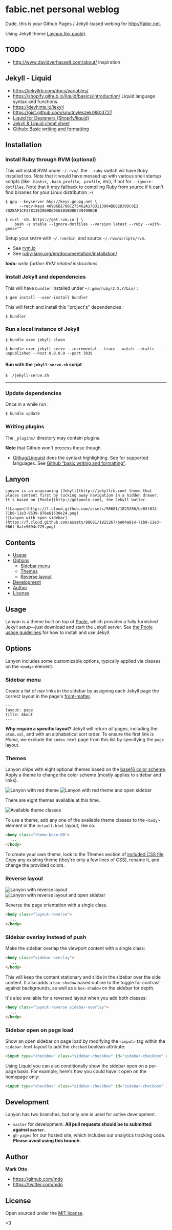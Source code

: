 # fabic.net personal weblog

Dude, this is your Github Pages / Jekyll-based weblog for <http://fabic.net>.

Using Jekyll theme [Laynon (by poole)](https://github.com/poole/lanyon/).

## TODO

* <http://www.davidverhasselt.com/about/> inspiration

## Jekyll - Liquid

* <https://jekyllrb.com/docs/variables/>
* <https://shopify.github.io/liquid/basics/introduction/> Liquid language syntax and functions.
* <https://devhints.io/jekyll>
* <https://gist.github.com/smutnyleszek/9803727>
* [Liquid for Designers (Shopify/liquid)](https://github.com/Shopify/liquid/wiki/Liquid-for-Designers)
* [Jekyll & Liquid cheat sheet](https://learn.cloudcannon.com/jekyll-cheat-sheet/)
* [Github: Basic writing and formatting](https://help.github.com/articles/basic-writing-and-formatting-syntax/)

## Installation

### Install Ruby through RVM (optional)

This will install RVM under `~/.rvm/`. the `--ruby` switch wil have Ruby installed too.
Note that it would have messed up with various shell startup scripts (like `.bashrc`, `.bash_profile`, `.profile`, etc),
if not for `--ignore-dotfiles`. Note that it _may_ fallback to compiling Ruby
from source if it can't find binaries for your Linux distribution :-/

    $ gpg --keyserver hkp://keys.gnupg.net \
          --recv-keys 409B6B1796C275462A1703113804BB82D39DC0E3 7D2BAF1CF37B13E2069D6956105BD0E739499BDB

    $ curl -sSL https://get.rvm.io | \
        bash -s stable --ignore-dotfiles --version latest --ruby --with-gems=""

Setup your `$PATH` with `~/.rvm/bin`, and source `~/.rvm/scripts/rvm`.

* See [rvm.io](http://rvm.io/)
* See [ruby-lang.org/en/documentation/installation/](https://www.ruby-lang.org/en/documentation/installation/)

_**todo:** write further RVM related instructions._

### Install Jekyll and dependencies

This will have `bundler` installed under `~/.gem/ruby/2.X.Y/bin/` :

    $ gem install --user-install bundler

This will fetch and install this "project's" dependencies :

    $ bundler

### Run a local instance of Jekyll

    $ bundle exec jekyll clean

    $ bundle exec jekyll serve --incremental --trace --watch --drafts --unpublished --host 0.0.0.0 --port 3939

#### Run with the `jekyll-serve.sh` script

    $ ./jekyll-serve.sh

<hr/>

### Update dependencies

Once in a while run :

    $ bundle update

### Writing plugins

The `_plugins/` directory may contain plugins.

__Note__ that Github won't process these though.

* [Githug/Linguist](https://github.com/github/linguist) does the syntaxt highlighting. See [](https://github.com/github/linguist/blob/master/lib/linguist/languages.yml) for supported languages.  See [Github “basic writing and formatting”](https://help.github.com/articles/basic-writing-and-formatting-syntax/).

## Lanyon

    Lanyon is an unassuming [Jekyll](http://jekyllrb.com) theme that places content first by tucking away navigation in a hidden drawer. It's based on [Poole](http://getpoole.com), the Jekyll butler.

    ![Lanyon](https://f.cloud.github.com/assets/98681/1825266/be03f014-71b0-11e3-9539-876e61530e24.png)
    ![Lanyon with open sidebar](https://f.cloud.github.com/assets/98681/1825267/be04a914-71b0-11e3-966f-8afe9894c729.png)

## Contents

- [Usage](#usage)
- [Options](#options)
  - [Sidebar menu](#sidebar-menu)
  - [Themes](#themes)
  - [Reverse layout](#reverse-layout)
- [Development](#development)
- [Author](#author)
- [License](#license)


## Usage

Lanyon is a theme built on top of [Poole](https://github.com/poole/poole), which provides a fully furnished Jekyll setup—just download and start the Jekyll server. See [the Poole usage guidelines](https://github.com/poole/poole#usage) for how to install and use Jekyll.


## Options

Lanyon includes some customizable options, typically applied via classes on the `<body>` element.


### Sidebar menu

Create a list of nav links in the sidebar by assigning each Jekyll page the correct layout in the page's [front-matter](http://jekyllrb.com/docs/frontmatter/).

```
---
layout: page
title: About
---
```

**Why require a specific layout?** Jekyll will return *all* pages, including the `atom.xml`, and with an alphabetical sort order. To ensure the first link is *Home*, we exclude the `index.html` page from this list by specifying the `page` layout.


### Themes

Lanyon ships with eight optional themes based on the [base16 color scheme](https://github.com/chriskempson/base16). Apply a theme to change the color scheme (mostly applies to sidebar and links).

![Lanyon with red theme](https://f.cloud.github.com/assets/98681/1825270/be065110-71b0-11e3-9ed8-9b8de753a4af.png)
![Lanyon with red theme and open sidebar](https://f.cloud.github.com/assets/98681/1825269/be05ec20-71b0-11e3-91ea-a9138ef07186.png)

There are eight themes available at this time.

![Available theme classes](https://f.cloud.github.com/assets/98681/1817044/e5b0ec06-6f68-11e3-83d7-acd1942797a1.png)

To use a theme, add any one of the available theme classes to the `<body>` element in the `default.html` layout, like so:

```html
<body class="theme-base-08">
  ...
</body>
```

To create your own theme, look to the Themes section of [included CSS file](https://github.com/poole/lanyon/blob/master/public/css/lanyon.css). Copy any existing theme (they're only a few lines of CSS), rename it, and change the provided colors.


### Reverse layout

![Lanyon with reverse layout](https://f.cloud.github.com/assets/98681/1825265/be03f2e4-71b0-11e3-89f1-360705524495.png)
![Lanyon with reverse layout and open sidebar](https://f.cloud.github.com/assets/98681/1825268/be056174-71b0-11e3-88c8-5055bca4307f.png)

Reverse the page orientation with a single class.

```html
<body class="layout-reverse">
  ...
</body>
```


### Sidebar overlay instead of push

Make the sidebar overlap the viewport content with a single class:

```html
<body class="sidebar-overlay">
  ...
</body>
```

This will keep the content stationary and slide in the sidebar over the side content. It also adds a `box-shadow` based outline to the toggle for contrast against backgrounds, as well as a `box-shadow` on the sidebar for depth.

It's also available for a reversed layout when you add both classes:

```html
<body class="layout-reverse sidebar-overlay">
  ...
</body>
```

### Sidebar open on page load

Show an open sidebar on page load by modifying the `<input>` tag within the `sidebar.html` layout to add the `checked` boolean attribute:

```html
<input type="checkbox" class="sidebar-checkbox" id="sidebar-checkbox" checked>
```

Using Liquid you can also conditionally show the sidebar open on a per-page basis. For example, here's how you could have it open on the homepage only:

```html
<input type="checkbox" class="sidebar-checkbox" id="sidebar-checkbox" {% if page.title =="Home" %}checked{% endif %}>
```

## Development

Lanyon has two branches, but only one is used for active development.

- `master` for development.  **All pull requests should be to submitted against `master`.**
- `gh-pages` for our hosted site, which includes our analytics tracking code. **Please avoid using this branch.**


## Author

**Mark Otto**
- <https://github.com/mdo>
- <https://twitter.com/mdo>


## License

Open sourced under the [MIT license](LICENSE.md).

<3
